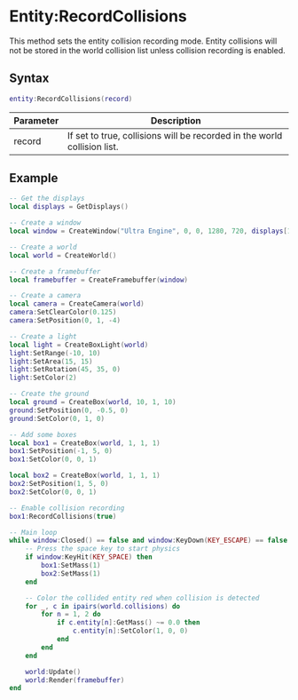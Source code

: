 # Entity:RecordCollisions

This method sets the entity collision recording mode. Entity collisions will not be stored in the world collision list unless collision recording is enabled.

## Syntax

```lua
entity:RecordCollisions(record)
```

| Parameter | Description |
|---|---|
| record | If set to true, collisions will be recorded in the world collision list. |

## Example

```lua
-- Get the displays
local displays = GetDisplays()

-- Create a window
local window = CreateWindow("Ultra Engine", 0, 0, 1280, 720, displays[1], WINDOW_CENTER + WINDOW_TITLEBAR)

-- Create a world
local world = CreateWorld()

-- Create a framebuffer
local framebuffer = CreateFramebuffer(window)

-- Create a camera
local camera = CreateCamera(world)
camera:SetClearColor(0.125)
camera:SetPosition(0, 1, -4)

-- Create a light
local light = CreateBoxLight(world)
light:SetRange(-10, 10)
light:SetArea(15, 15)
light:SetRotation(45, 35, 0)
light:SetColor(2)

-- Create the ground
local ground = CreateBox(world, 10, 1, 10)
ground:SetPosition(0, -0.5, 0)
ground:SetColor(0, 1, 0)

-- Add some boxes
local box1 = CreateBox(world, 1, 1, 1)
box1:SetPosition(-1, 5, 0)
box1:SetColor(0, 0, 1)

local box2 = CreateBox(world, 1, 1, 1)
box2:SetPosition(1, 5, 0)
box2:SetColor(0, 0, 1)

-- Enable collision recording
box1:RecordCollisions(true)

-- Main loop
while window:Closed() == false and window:KeyDown(KEY_ESCAPE) == false do
    -- Press the space key to start physics
    if window:KeyHit(KEY_SPACE) then
        box1:SetMass(1)
        box2:SetMass(1)
    end

    -- Color the collided entity red when collision is detected
    for _, c in ipairs(world.collisions) do
        for n = 1, 2 do
            if c.entity[n]:GetMass() ~= 0.0 then
                c.entity[n]:SetColor(1, 0, 0)
            end
        end
    end

    world:Update()
    world:Render(framebuffer)
end
```